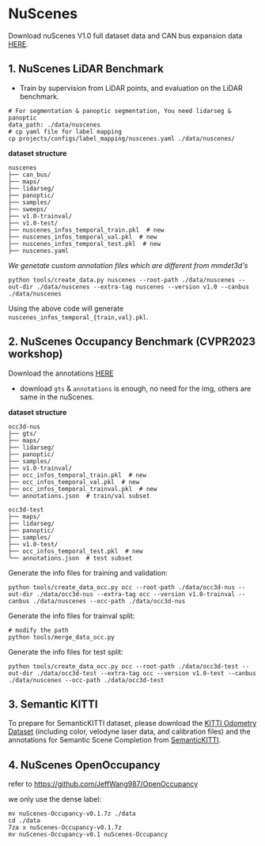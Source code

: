 # NuScenes
Download nuScenes V1.0 full dataset data  and CAN bus expansion data [HERE](https://www.nuscenes.org/download). 
## 1. NuScenes LiDAR Benchmark
- Train by supervision from LiDAR points, and evaluation on the LiDAR benchmark.
```shell
# For segmentation & panoptic segmentation, You need lidarseg & panoptic
data_path: ./data/nuscenes
# cp yaml file for label mapping
cp projects/configs/label_mapping/nuscenes.yaml ./data/nuscenes/
```
**dataset structure**
```shell
nuscenes
├── can_bus/
├── maps/
├── lidarseg/
├── panoptic/
├── samples/
├── sweeps/
├── v1.0-trainval/
├── v1.0-test/
├── nuscenes_infos_temporal_train.pkl  # new
├── nuscenes_infos_temporal_val.pkl  # new
├── nuscenes_infos_temporal_test.pkl  # new
├── nuscenes.yaml
```

*We genetate custom annotation files which are different from mmdet3d's*
```
python tools/create_data.py nuscenes --root-path ./data/nuscenes --out-dir ./data/nuscenes --extra-tag nuscenes --version v1.0 --canbus ./data/nuscenes
```

Using the above code will generate `nuscenes_infos_temporal_{train,val}.pkl`.

## 2. NuScenes Occupancy Benchmark (CVPR2023 workshop)
Download the annotations [HERE](https://github.com/CVPR2023-3D-Occupancy-Prediction/CVPR2023-3D-Occupancy-Prediction?tab=readme-ov-file#download)
- download `gts` & `annotations` is enough, no need for the img, others are same in the nuScenes.

**dataset structure**
```shell
occ3d-nus
├── gts/
├── maps/
├── lidarseg/
├── panoptic/
├── samples/
├── v1.0-trainval/
├── occ_infos_temporal_train.pkl  # new
├── occ_infos_temporal_val.pkl  # new
├── occ_infos_temporal_trainval.pkl  # new
└── annotations.json  # train/val subset

occ3d-test
├── maps/
├── lidarseg/
├── panoptic/
├── samples/
├── v1.0-test/
├── occ_infos_temporal_test.pkl  # new
└── annotations.json  # test subset
```

Generate the info files for training and validation:
```
python tools/create_data_occ.py occ --root-path ./data/occ3d-nus --out-dir ./data/occ3d-nus --extra-tag occ --version v1.0-trainval --canbus ./data/nuscenes --occ-path ./data/occ3d-nus
``` 
Generate the info files for trainval split:
```
# modify the path
python tools/merge_data_occ.py
```

Generate the info files for test split:
```
python tools/create_data_occ.py occ --root-path ./data/occ3d-test --out-dir ./data/occ3d-test --extra-tag occ --version v1.0-test --canbus ./data/nuscenes --occ-path ./data/occ3d-test
```

## 3. Semantic KITTI
To prepare for SemanticKITTI dataset, please download the [KITTI Odometry Dataset](https://www.cvlibs.net/datasets/kitti/eval_odometry.php) (including color, velodyne laser data, and calibration files) and the annotations for Semantic Scene Completion from [SemanticKITTI](http://www.semantic-kitti.org/dataset.html#download).

## 4. NuScenes OpenOccupancy
refer to https://github.com/JeffWang987/OpenOccupancy

we only use the dense label:
```
mv nuScenes-Occupancy-v0.1.7z ./data
cd ./data
7za x nuScenes-Occupancy-v0.1.7z
mv nuScenes-Occupancy-v0.1 nuScenes-Occupancy
```